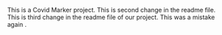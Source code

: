 This is a Covid Marker project.
This is second change in the readme file.
This is third change in the readme file of our project.
This was a mistake again .
